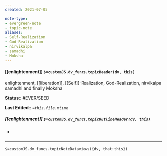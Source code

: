 ```yaml
---
created: 2021-07-05

note-type: 
- evergreen-note
- topic-note
aliases:
- Self-Realization
- God-Realization
- nirvikalpa
- samadhi
- Moksha
---
```

 
#### [[enlightenment]] `$=customJS.dv_funcs.topicHeader(dv, this)`
enlightenment, [[liberation]], [[Self]]-Realization, God-Realization, nirvikalpa samadhi and finally Moksha

**Status**:: #EVER/SEED

**Last Edited**:: *`=this.file.mtime`*

##### [[enlightenment]] `$=customJS.dv_funcs.topicOutlineHeader(dv, this)`
- 

### <hr class="dataviews"/>

`$=customJS.dv_funcs.topicNoteDataviews({dv, that:this})`